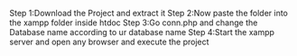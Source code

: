 Step 1:Download the Project and extract it 
Step 2:Now paste the folder into the xampp folder inside htdoc 
Step 3:Go conn.php and change the Database name according  to ur database name
Step 4:Start the xampp server and open any browser and execute the project
